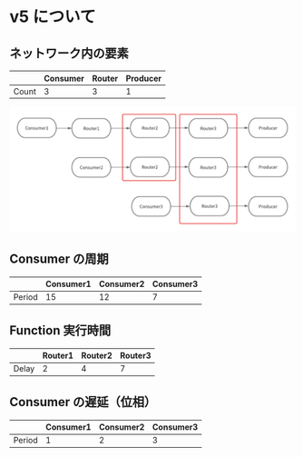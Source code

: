 # v5 について

## ネットワーク内の要素

|       | Consumer | Router | Producer |
| ----- | -------- | ------ | -------- |
| Count | 3        | 3      | 1        |

![v5のネットワーク](/src/public/image/v2/nw.png "v5のネットワーク")

## Consumer の周期

|        | Consumer1 | Consumer2 | Consumer3 |
| ------ | --------- | --------- | --------- |
| Period | 15        | 12        | 7         |

## Function 実行時間

|       | Router1 | Router2 | Router3 |
| ----- | ------- | ------- | ------- |
| Delay | 2       | 4       | 7       |

## Consumer の遅延（位相）

|        | Consumer1 | Consumer2 | Consumer3 |
| ------ | --------- | --------- | --------- |
| Period | 1         | 2         | 3         |
